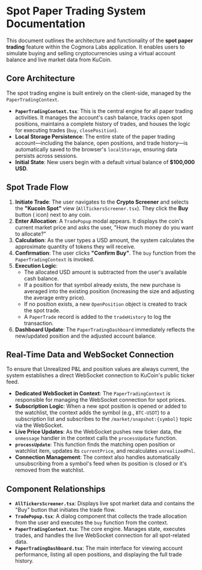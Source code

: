 # Spot Paper Trading System Documentation

This document outlines the architecture and functionality of the **spot paper trading** feature within the Cogmora Labs application. It enables users to simulate buying and selling cryptocurrencies using a virtual account balance and live market data from KuCoin.

## Core Architecture

The spot trading engine is built entirely on the client-side, managed by the `PaperTradingContext`.

- **`PaperTradingContext.tsx`**: This is the central engine for all paper trading activities. It manages the account's cash balance, tracks open spot positions, maintains a complete history of trades, and houses the logic for executing trades (`buy`, `closePosition`).
- **Local Storage Persistence**: The entire state of the paper trading account—including the balance, open positions, and trade history—is automatically saved to the browser's `localStorage`, ensuring data persists across sessions.
- **Initial State**: New users begin with a default virtual balance of **$100,000 USD**.

## Spot Trade Flow

1.  **Initiate Trade**: The user navigates to the **Crypto Screener** and selects the **"Kucoin Spot"** view (`AllTickersScreener.tsx`). They click the **Buy** button (<ShoppingCart /> icon) next to any coin.
2.  **Enter Allocation**: A `TradePopup` modal appears. It displays the coin's current market price and asks the user, "How much money do you want to allocate?"
3.  **Calculation**: As the user types a USD amount, the system calculates the approximate quantity of tokens they will receive.
4.  **Confirmation**: The user clicks **"Confirm Buy"**. The `buy` function from the `PaperTradingContext` is invoked.
5.  **Execution Logic**:
    - The allocated USD amount is subtracted from the user's available cash balance.
    - If a position for that symbol already exists, the new purchase is averaged into the existing position (increasing the size and adjusting the average entry price).
    - If no position exists, a new `OpenPosition` object is created to track the spot trade.
    - A `PaperTrade` record is added to the `tradeHistory` to log the transaction.
6.  **Dashboard Update**: The `PaperTradingDashboard` immediately reflects the new/updated position and the adjusted account balance.

## Real-Time Data and WebSocket Connection

To ensure that Unrealized P&L and position values are always current, the system establishes a direct WebSocket connection to KuCoin's public ticker feed.

-   **Dedicated WebSocket in Context**: The `PaperTradingContext` is responsible for managing the WebSocket connection for spot prices.
-   **Subscription Logic**: When a new spot position is opened or added to the watchlist, the context adds the symbol (e.g., `BTC-USDT`) to a subscription list and subscribes to the `/market/snapshot:{symbol}` topic via the WebSocket.
-   **Live Price Updates**: As the WebSocket pushes new ticker data, the `onmessage` handler in the context calls the `processUpdate` function.
-   **`processUpdate`**: This function finds the matching open position or watchlist item, updates its `currentPrice`, and recalculates `unrealizedPnl`.
-   **Connection Management**: The context also handles automatically unsubscribing from a symbol's feed when its position is closed or it's removed from the watchlist.

## Component Relationships

-   **`AllTickersScreener.tsx`**: Displays live spot market data and contains the "Buy" button that initiates the trade flow.
-   **`TradePopup.tsx`**: A dialog component that collects the trade allocation from the user and executes the `buy` function from the context.
-   **`PaperTradingContext.tsx`**: The core engine. Manages state, executes trades, and handles the live WebSocket connection for all spot-related data.
-   **`PaperTradingDashboard.tsx`**: The main interface for viewing account performance, listing all open positions, and displaying the full trade history.
